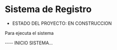<h1> Sistema de Registro</h1>

- ESTADO DEL PROYECTO: EN CONSTRUCCION


Para ejecuta el sistema

---- INICIO SISTEMA...
